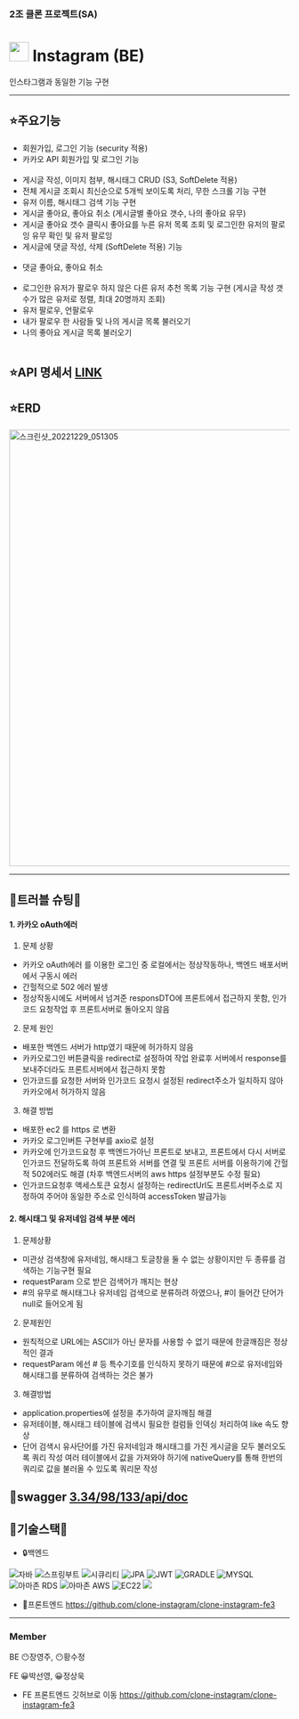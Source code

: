### 2조 클론 프로젝트(SA)

# <img src="https://cdn-icons-png.flaticon.com/512/174/174855.png" width="35px"> Instagram (BE) 

인스타그램과 동일한 기능 구현


---

 ## ⭐주요기능
 -  회원가입, 로그인 기능 (security 적용)
 -  카카오 API 회원가입 및 로그인 기능 <br><br>
 -  게시글 작성, 이미지 첨부, 해시태그 CRUD (S3, SoftDelete 적용)
 -  전체 게시글 조회시 최신순으로 5개씩 보이도록 처리, 무한 스크롤 기능 구현
 -  유저 이름, 해시태그 검색 기능 구현
 -  게시글 좋아요, 좋아요 취소 (게시글별 좋아요 갯수, 나의 좋아요 유무)
 -  게시글 좋아요 갯수 클릭시 좋아요를 누른 유저 목록 조회 및 로그인한 유저의 팔로잉 유무 확인 및 유저 팔로잉
 -  게시글에 댓글 작성, 삭제 (SoftDelete 적용) 기능 <br><br>
 -  댓글 좋아요, 좋아요 취소 <br><br>
 -  로그인한 유저가 팔로우 하지 않은 다른 유저 추천 목록 기능 구현 (게시글 작성 갯수가 많은 유저로 정렬, 최대 20명까지 조회)
 -  유저 팔로우, 언팔로우 
 -  내가 팔로우 한 사람들 및 나의 게시글 목록 불러오기
 -  나의 좋아요 게시글 목록 불러오기
 <br><br>
 ## ⭐API 명세서 [LINK](https://descriptive-handbell-23e.notion.site/1674fd9af2fa4342933f7f0aace9f809?v=232c43f95d5e4df8ad00a649b1c3fe63)

 ## ⭐ERD
 <img width="784" alt="스크린샷_20221229_051305" src="https://user-images.githubusercontent.com/100077017/209923194-d0a86b53-1531-46ee-9f98-759195864b82.png">

 ---
 ##  💉트러블 슈팅💉
 
#### 1. 카카오 oAuth에러 
1) 문제 상황
- 카카오 oAuth에러 를 이용한 로그인 중 로컬에서는 정상작동하나, 백엔드 배포서버에서 구동시 에러
- 간헐적으로 502 에러 발생
- 정상작동시에도 서버에서 넘겨준 responsDTO에 프론트에서 접근하지 못함, 인가코드 요청작업 후 프론트서버로 돌아오지 않음

2) 문제 원인
- 배포한 백엔드 서버가 http였기 때문에 허가하지 않음
- 카카오로그인 버튼클릭을 redirect로 설정하여 작업 완료후 서버에서 response를 보내주더라도 프론트서버에서 접근하지 못함
- 인가코드를 요청한 서버와 인가코드 요청시 설정된 redirect주소가 일치하지 않아 카카오에서 허가하지 않음

3) 해결 방법
- 배포한 ec2 를 https 로 변환
- 카카오 로그인버튼 구현부를 axio로 설정
- 카카오에 인가코드요청 후 백엔드가아닌 프론트로 보내고, 프론트에서 다시 서버로 인가코드 전달하도록 하여 프론트와 서버를 연결 및 프론트 서버를 이용하기에 간헐적 502에러도 해결 (차후 백엔드서버의 aws https 설정부분도 수정 필요)
- 인가코드요청후 액세스토큰 요청시 설정하는 redirectUrl도 프론트서버주소로 지정하여 주어야 동일한 주소로 인식하여 accessToken 발급가능

#### 2. 해시태그 및 유저네임 검색 부분 에러
1) 문제상황
- 미관상 검색창에 유저네임, 해시태그 토글창을 둘 수 없는 상황이지만 두 종류를 검색하는 기능구현 필요
- requestParam 으로 받은 검색어가 깨지는 현상
- #의 유무로 해시태그나 유저네임 검색으로 분류하려 하였으나, #이 들어간 단어가 null로 들어오게 됨

2) 문제원인
- 원칙적으로 URL에는 ASCII가 아닌 문자를 사용할 수 없기 때문에 한글깨짐은 정상적인 결과
- requestParam 에선 # 등 특수기호를 인식하지 못하기 때문에 #으로 유저네임와 해시태그를 분류하여 검색하는 것은 불가

3) 해결방법 
- application.properties에 설정을 추가하여 글자깨짐 해결
- 유저테이블, 해시태그 테이블에 검색시 필요한 컬럼들 인덱싱 처리하여 like 속도 향상
- 단어 검색시 유사단어를 가진 유저네임과 해시태그를 가진 게시글을 모두 불러오도록 쿼리 작성
여러 테이블에서 값을 가져와야 하기에 nativeQuery를 통해 한번의 쿼리로 값을 불러올 수 있도록 쿼리문 작성

 
## 🧩swagger [3.34/98/133/api/doc](http://3.34.98.133/swagger-ui/index.html#/)

## 🌟기술스택🌟

 - 🔒백엔드

![자바](https://user-images.githubusercontent.com/108880977/209101862-e833ffc2-7cab-4114-8b74-5766d25b226b.svg)
![스프링부트](https://user-images.githubusercontent.com/108880977/209099782-f0f6fbb6-8c55-4a0e-a7a2-53fd5a000493.svg)
![시큐리티](https://user-images.githubusercontent.com/108880977/209101809-e972b9cf-36e1-4db3-a9ed-6474bc88770e.svg)
![JPA](https://user-images.githubusercontent.com/108880977/209104203-cccd4e80-5279-4e89-9453-c9d2333570b5.svg)
![JWT](https://user-images.githubusercontent.com/108880977/209102757-eb3f840f-ca24-4c89-a2b5-c60fff46bf49.svg)
![GRADLE](https://user-images.githubusercontent.com/108880977/209101888-8ea11829-e1b1-4de2-b7b4-8716e99dcf05.svg)
![MYSQL](https://user-images.githubusercontent.com/108880977/209101897-c8a4fa60-6fb0-4501-b30f-06269e75ce11.svg)
![아마존 RDS](https://user-images.githubusercontent.com/108880977/209103424-828b0d5b-9419-4ebb-8a85-24bbc3072213.svg)
![아마존 AWS](https://user-images.githubusercontent.com/108880977/209103421-1cf57ef4-8620-4932-8704-60d0ec14ed1f.svg)
![EC22](https://user-images.githubusercontent.com/108880977/209104209-b04b40b7-a847-4263-aeb8-de19bc7fa8d9.svg)
<img src="https://img.shields.io/badge/Amazon S3-569A31?style=for-the-badge&logo=AmazonS3&logoColor=white">

 - 🔑프론트엔드 https://github.com/clone-instagram/clone-instagram-fe3
 ---
 ### Member 
 BE 😶장영주, 😶황수정
 
 FE 😀박선영, 😀정상욱
 
 
 - FE 프론트엔드 깃허브로 이동
 https://github.com/clone-instagram/clone-instagram-fe3
 
